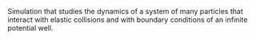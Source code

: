 Simulation that studies the dynamics of a system of many particles that interact with elastic collisions and with boundary conditions of an infinite potential well.
